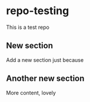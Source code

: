 # repo-testing

This is a test repo

## New section

Add a new section just because

## Another new section

More content, lovely
